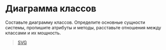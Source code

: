 # Диаграмма классов

[//]: # (https://plantuml.com/ru/class-diagram)
Составьте диаграмму классов. Определите основные сущности системы, пропишите атрибуты и методы,
расставьте отношения между классами и их мощность.

[//]: # (> [Сервер]&#40;https://www.plantuml.com/plantuml/uml/ZPPjQzim4CVVwrDeVbCOE6l7zgQKGja35BOnrcrlnYYAV8j5PCjOShPkvBjF3tPioPBZG8Yj-zt_JdSwEv8I3lXoynfn-AMm4hXbkrBXWhL05HCradjMDwGb5UQi1lNK01QjAWMw62sK4odlb6hPjbDmJqNzmFvgMPH2tejQMUJg9K8tKZrnk4KMUSl8pl3_47O-zifyIY05jATRZ4UHL_wQaSDRmOj--OZCzuXkNlIHK4Fedkm0Pnyx2Lt5kYhJmkWPgodl2i24Kj7Lwj5ci6cwYeysMWBTSoRL8rDGHH7uKx8jKqisNTgecGjAaiRAPhjaQagXH1IeuRUC6XIZUuZdgZNRj24Twy2altlR2DVExyRs0Es1KJ0r7ng4yJSjYlFS_dussZrrRSB96PAsthdk-O0bV0lEhZAS_oY8BA7ucT_Q-nwvnaqh3goOI4zpchjURZRFiv6R-5i1Tz3EU3ie2ErxvffsAuaIpV5tfnCNgOZNZaHQbWcoylnCb3V3MCnJch7H1aN9h_PmdWFFx35CBRNF4tUl1pjiu2n2IcK4WvBD5IRTYQJjMyw4YyUQ1lhGFraYaRmgfm8vA2nBe1euvwFx0CO78prRvhqKJaXqmZxf1zmA1OC5nPfwZlCLrEbYyloGBa3k3OXSHFfb4yfnBaY8kTNnfAo0RJ5wRkAuJZZjCB7qbxsBssn0kyEnH7Z3bGJrrHUX_o3uwQtERPaVZg1ZXxjLiEdRGaUF_m40&#41;)
> [SVG](https://www.plantuml.com/plantuml/uml/ZPPjQzim4CVVwrDeVbCOE6l7zgQKGja35BOnrcrlnYYAV8j5PCjOShPkvBjF3tPioPBZG8Yj-zt_JdSwEv8I3lXoynfn-AMm4hXbkrBXWhL05HCradjMDwGb5UQi1lNK01QjAWMw62sK4odlb6hPjbDmJqNzmFvgMPH2tejQMUJg9K8tKZrnk4KMUSl8pl3_47O-zifyIY05jATRZ4UHL_wQaSDRmOj--OZCzuXkNlIHK4Fedkm0Pnyx2Lt5kYhJmkWPgodl2i24Kj7Lwj5ci6cwYeysMWBTSoRL8rDGHH7uKx8jKqisNTgecGjAaiRAPhjaQagXH1IeuRUC6XIZUuZdgZNRj24Twy2altlR2DVExyRs0Es1KJ0r7ng4yJSjYlFS_dussZrrRSB96PAsthdk-O0bV0lEhZAS_oY8BA7ucT_Q-nwvnaqh3goOI4zpchjURZRFiv6R-5i1Tz3EU3ie2ErxvffsAuaIpV5tfnCNgOZNZaHQbWcoylnCb3V3MCnJch7H1aN9h_PmdWFFx35CBRNF4tUl1pjiu2n2IcK4WvBD5IRTYQJjMyw4YyUQ1lhGFraYaRmgfm8vA2nBe1euvwFx0CO78prRvhqKJaXqmZxf1zmA1OC5nPfwZlCLrEbYyloGBa3k3OXSHFfb4yfnBaY8kTNnfAo0RJ5wRkAuJZZjCB7qbxsBssn0kyEnH7Z3bGJrrHUX_o3uwQtERPaVZg1ZXxjLiEdRGaUF_m40)

<code-block lang="plantuml" collapsible="true" src="../diagrams/uml/uml_diagram.puml">

</code-block>
